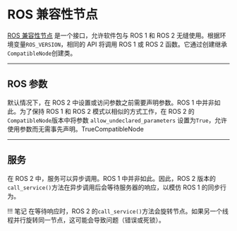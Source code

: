 # ROS 兼容性节点

[ROS 兼容性节点](https://github.com/carla-simulator/ros-bridge/tree/master/ros_compatibility) 是一个接口，允许软件包与 ROS 1 和 ROS 2 无缝使用。根据环境变量`ROS_VERSION`，相同的 API 将调用 ROS 1 或 ROS 2 函数。它通过创建继承`CompatibleNode`创建类。

---

## ROS 参数

默认情况下，在 ROS 2 中设置或访问参数之前需要声明参数。ROS 1 中并非如此。为了保持 ROS 1 和 ROS 2 模式以相似的方式工作，在 ROS 2 的`CompatibleNode`版本中将参数 `allow_undeclared_parameters` 设置为`True`，允许使用参数而无需事先声明。TrueCompatibleNode

---

## 服务

在 ROS 2 中，服务可以异步调用。ROS 1 中并非如此。因此，ROS 2 版本的`call_service()`方法在异步调用后会等待服务器的响应，以模仿 ROS 1 的同步行为。

!!! 笔记
    在等待响应时，ROS 2 的`call_service()`方法会旋转节点。如果另一个线程并行旋转同一节点，这可能会导致问题（错误或死锁）。
